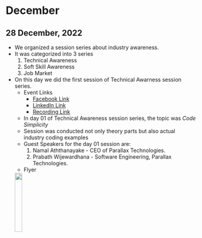 # December

## 28 December, 2022
- We organized a session series about industry awareness.
- It was categorized into 3 series
    1. Technical Awareness
    2. Soft Skill Awareness
    3. Job Market
- On this day we did the first session of Technical Awarness session series.
    - Event Links
         - [Facebook Link](https://www.facebook.com/photo?fbid=457009069934179&set=a.385764923725261)
         - [LinkedIn Link](https://www.linkedin.com/feed/update/urn:li:activity:7013747645504512000/)
         - [Recording Link](https://fb.watch/hTs2ydZi7j/)
    - In day 01 of Technical Awareness session series, the topic was *Code Simplicity*
    - Session was conducted not only theory parts but also actual industry coding examples
    - Guest Speakers for the day 01 session are:
        01. Namal Aththanayake - CEO of Parallax Technologies.
        02. Prabath Wijewardhana - Software Engineering, Parallax Technologies.
    - Flyer
     <img src="https://user-images.githubusercontent.com/68012743/212047489-346f4443-7ee6-4932-83ee-de44c084179b.jpeg" width="20%"/>
